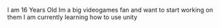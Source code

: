 I am 16 Years Old
Im a big videogames fan and want to start working on them
I am currently learning how to use unity
